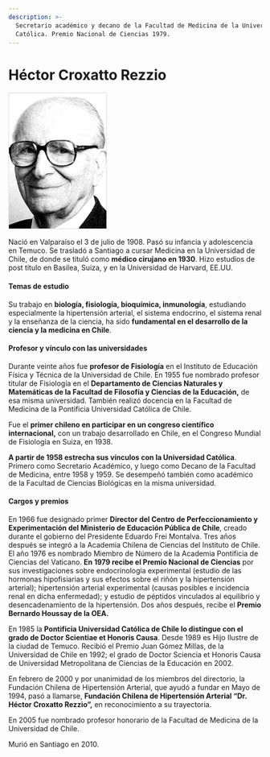 ```yaml
---
description: >-
  Secretario académico y decano de la Facultad de Medicina de la Universidad
  Católica. Premio Nacional de Ciencias 1979.
---
```


# Héctor Croxatto Rezzio

![Hector Croxatto Rezzio. Foto: Medicina UC.](../../.gitbook/assets/hector_croxatto2.jpg)

Nació en Valparaíso el 3 de julio de 1908. Pasó su infancia y adolescencia en Temuco. Se trasladó a Santiago a cursar Medicina en la Universidad de Chile, de donde se tituló como **médico cirujano en 1930**. Hizo estudios de post título en Basilea, Suiza, y en la Universidad de Harvard, EE.UU.

#### Temas de estudio

Su trabajo en **biología, fisiología, bioquímica, inmunología**, estudiando especialmente la hipertensión arterial, el sistema endocrino, el sistema renal y la enseñanza de la ciencia, ha sido **fundamental en el desarrollo de la ciencia y la medicina en Chile**.

#### Profesor y vínculo con las universidades

Durante veinte años fue **profesor de Fisiología** en el Instituto de Educación Física y Técnica de la Universidad de Chile. En 1955 fue nombrado profesor titular de Fisiología en el **Departamento de Ciencias Naturales y Matemáticas de la Facultad de Filosofía y Ciencias de la Educación,** de esa misma universidad. También realizó docencia en la Facultad de Medicina de la Pontificia Universidad Católica de Chile.

Fue el **primer chileno en participar en un congreso científico internacional,** con un trabajo desarrollado en Chile, en el Congreso Mundial de Fisiología en Suiza, en 1938.

**A partir de 1958 estrecha sus vínculos con la Universidad Católica**. Primero como Secretario Académico, y luego como Decano de la Facultad de Medicina, entre 1958 y 1959. Se desempeñó también como académico de la Facultad de Ciencias Biológicas en la misma universidad.

#### Cargos y premios

En 1966 fue designado primer **Director del Centro de Perfeccionamiento y Experimentación del Ministerio de Educación Pública de Chile**, creado durante el gobierno del Presidente Eduardo Frei Montalva. Tres años después se integró a la Academia Chilena de Ciencias del Instituto de Chile. El año 1976 es nombrado Miembro de Número de la Academia Pontificia de Ciencias del Vaticano. **En 1979 recibe el Premio Nacional de Ciencias** por sus investigaciones sobre endocrinología experimental \(estudio de las hormonas hipofisiarias y sus efectos sobre el riñón y la hipertensión arterial\); hipertensión arterial experimental \(causas posibles e incidencia renal en dicha enfermedad\); y estudio de péptidos vinculados al equilibrio y desencadenamiento de la hipertensión. Dos años después, recibe el **Premio Bernardo Houssay de la OEA.**

En 1985 la **Pontificia Universidad Católica de Chile lo distingue con el grado de Doctor Scientiae et Honoris Causa**. Desde 1989 es Hijo Ilustre de la ciudad de Temuco. Recibió el Premio Juan Gómez Millas, de la Universidad de Chile en 1992; el grado de Doctor Sciencia et Honoris Causa de Universidad Metropolitana de Ciencias de la Educación en 2002.

En febrero de 2000 y por unanimidad de los miembros del directorio, la Fundación Chilena de Hipertensión Arterial, que ayudó a fundar en Mayo de 1994, pasó a llamarse, **Fundación Chilena de Hipertensión Arterial “Dr. Héctor Croxatto Rezzio”,** en reconocimiento a su trayectoria.

En 2005 fue nombrado profesor honorario de la Facultad de Medicina de la Universidad de Chile.

Murió en Santiago en 2010.

